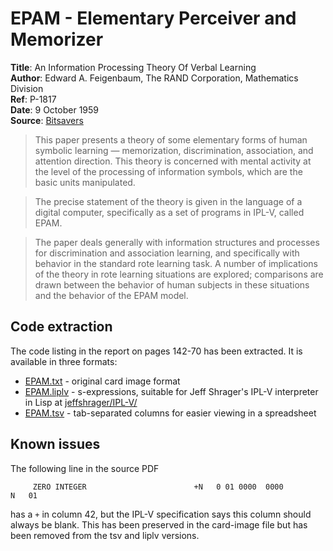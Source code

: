 # EPAM - Elementary Perceiver and Memorizer

**Title**: An Information Processing Theory Of Verbal Learning  
**Author**: Edward A. Feigenbaum, The RAND Corporation, Mathematics
Division  
**Ref**: P-1817  
**Date**: 9 October 1959  
**Source**:
[Bitsavers](http://bitsavers.org/pdf/rand/ipl/P-1817_Feigenbaum_EPAM_Oct59.pdf)  

> This paper presents a theory of some elementary forms of human symbolic learning — memorization, discrimination, association, and attention direction. This theory is concerned with mental activity at the level of the processing of information symbols, which are the basic units manipulated.

> The precise statement of the theory is given in the language of a digital computer, specifically as a set of programs in IPL-V, called EPAM.

> The paper deals generally with information structures and processes for discrimination and association learning, and specifically with behavior in the standard rote learning task. A number of implications of the theory in rote learning situations are explored; comparisons are drawn between the behavior of human subjects in these situations and the behavior of the EPAM model.

## Code extraction

The code listing in the report on pages 142-70 has been extracted. It
is available in three formats:

- [EPAM.txt](./EPAM.txt) - original card image format
- [EPAM.liplv](./EPAM.liplv) - s-expressions, suitable for Jeff Shrager's IPL-V
  interpreter in Lisp at [jeffshrager/IPL-V/](https://github.com/jeffshrager/IPL-V/)
- [EPAM.tsv](./EPAM.tsv) - tab-separated columns for easier viewing in
 a spreadsheet

## Known issues

The following line in the source PDF

```
     ZERO INTEGER                        +N   0 01 0000  0000            N   01 
```

has a `+` in column 42, but the IPL-V specification says this column
should always be blank. This has been preserved in the card-image file
but has been removed from the tsv and liplv versions.
